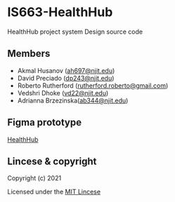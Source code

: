 # IS663-HealthHub
HealthHub project system Design source code


## Members

- Akmal Husanov (ah697@njit.edu)
- David Preciado (dp243@njit.edu)
- Roberto Rutherford (rutherford.roberto@gmail.com)
- Vedshri Dhoke (vd22@njit.edu)
- Adrianna Brzezinska(ab344@njit.edu)

## Figma prototype

[HealthHub](https://www.figma.com/file/n5EEmndOKlpWAN5ZH7Bmaj/HealthHub?node-id=0%3A1)

## Lincese & copyright

Copyright (c) 2021

Licensed under the [MIT Lincese](LICENSE)
